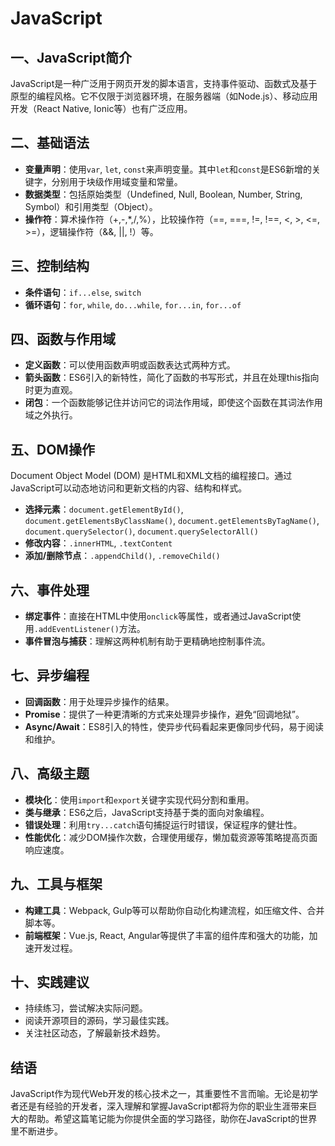 # JavaScript

## 一、JavaScript简介
JavaScript是一种广泛用于网页开发的脚本语言，支持事件驱动、函数式及基于原型的编程风格。它不仅限于浏览器环境，在服务器端（如Node.js）、移动应用开发（React Native, Ionic等）也有广泛应用。

## 二、基础语法
- **变量声明**：使用`var`, `let`, `const`来声明变量。其中`let`和`const`是ES6新增的关键字，分别用于块级作用域变量和常量。
- **数据类型**：包括原始类型（Undefined, Null, Boolean, Number, String, Symbol）和引用类型（Object）。
- **操作符**：算术操作符（+,-,*,/,%），比较操作符（==, ===, !=, !==, <, >, <=, >=），逻辑操作符（&&, ||, !）等。

## 三、控制结构
- **条件语句**：`if...else`, `switch`
- **循环语句**：`for`, `while`, `do...while`, `for...in`, `for...of`

## 四、函数与作用域
- **定义函数**：可以使用函数声明或函数表达式两种方式。
- **箭头函数**：ES6引入的新特性，简化了函数的书写形式，并且在处理this指向时更为直观。
- **闭包**：一个函数能够记住并访问它的词法作用域，即使这个函数在其词法作用域之外执行。

## 五、DOM操作
Document Object Model (DOM) 是HTML和XML文档的编程接口。通过JavaScript可以动态地访问和更新文档的内容、结构和样式。
- **选择元素**：`document.getElementById()`, `document.getElementsByClassName()`, `document.getElementsByTagName()`, `document.querySelector()`, `document.querySelectorAll()`
- **修改内容**：`.innerHTML`, `.textContent`
- **添加/删除节点**：`.appendChild()`, `.removeChild()`

## 六、事件处理
- **绑定事件**：直接在HTML中使用`onclick`等属性，或者通过JavaScript使用`.addEventListener()`方法。
- **事件冒泡与捕获**：理解这两种机制有助于更精确地控制事件流。

## 七、异步编程
- **回调函数**：用于处理异步操作的结果。
- **Promise**：提供了一种更清晰的方式来处理异步操作，避免“回调地狱”。
- **Async/Await**：ES8引入的特性，使异步代码看起来更像同步代码，易于阅读和维护。

## 八、高级主题
- **模块化**：使用`import`和`export`关键字实现代码分割和重用。
- **类与继承**：ES6之后，JavaScript支持基于类的面向对象编程。
- **错误处理**：利用`try...catch`语句捕捉运行时错误，保证程序的健壮性。
- **性能优化**：减少DOM操作次数，合理使用缓存，懒加载资源等策略提高页面响应速度。

## 九、工具与框架
- **构建工具**：Webpack, Gulp等可以帮助你自动化构建流程，如压缩文件、合并脚本等。
- **前端框架**：Vue.js, React, Angular等提供了丰富的组件库和强大的功能，加速开发过程。

## 十、实践建议
- 持续练习，尝试解决实际问题。
- 阅读开源项目的源码，学习最佳实践。
- 关注社区动态，了解最新技术趋势。

## 结语
JavaScript作为现代Web开发的核心技术之一，其重要性不言而喻。无论是初学者还是有经验的开发者，深入理解和掌握JavaScript都将为你的职业生涯带来巨大的帮助。希望这篇笔记能为你提供全面的学习路径，助你在JavaScript的世界里不断进步。
